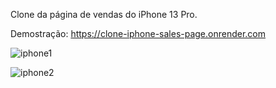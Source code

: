 Clone da página de vendas do iPhone 13 Pro.

Demostração: https://clone-iphone-sales-page.onrender.com


![iphone1](https://github.com/user-attachments/assets/51a64526-edf0-4f77-9d06-3b178eb4588b)

![iphone2](https://github.com/user-attachments/assets/6186fa72-9406-402a-8067-7aa2f688f1b8)
